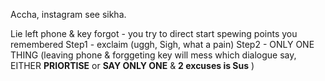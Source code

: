 Accha, instagram see sikha. 

Lie left phone & key forgot - you try to direct start spewing points you remembered
	Step1 - exclaim (uggh, Sigh, what a pain)
	Step2 - ONLY ONE THING (leaving phone & forggeting key will mess which dialogue say, EITHER **PRIORTISE** or **SAY ONLY ONE** & **2 excuses is Sus** )